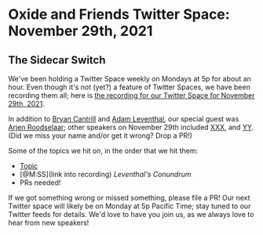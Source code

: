 # Oxide and Friends Twitter Space: November 29th, 2021

## The Sidecar Switch

We've been holding a Twitter Space weekly on Mondays at 5p for about an hour.
Even though it's not (yet?) a feature of Twitter Spaces, we have been
recording them all; here is
[the recording for our Twitter Space for November 29th, 2021](https://youtu.be/yl24yHlLRy0).

In addition to
[Bryan Cantrill](https://twitter.com/bcantrill) and
[Adam Leventhal](https://twitter.com/ahl),
our special guest was
[Arjen Roodselaar](https://twitter.com/arjenroodselaar);
other speakers on November 29th included
[XXX](),
and [YY]().
(Did we miss your name and/or get it wrong? Drop a PR!)

Some of the topics we hit on, in the order that we hit them:

- [Topic](link)
- [@M:SS](link into recording)
  *Leventhal's Conundrum*
- PRs needed!

If we got something wrong or missed something, please file a PR!
Our next Twitter space will likely be on Monday at 5p Pacific Time; stay tuned
to our Twitter feeds for details.  We'd love to have you join us, as we
always love to hear from new speakers!

